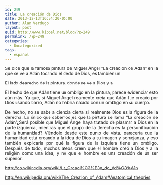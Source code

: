 ```yaml
---
id: 249
title: La creación de Dios
date: 2013-12-13T16:54:20-05:00
author: Alan Verdugo
layout: post
guid: http://www.kippel.net/blog/?p=249
permalink: /?p=249
categories:
  - Uncategorized
tags:
  - español
---
```

<p style="text-align: justify;">
  Se dice que la famosa pintura de Miguel Ángel &#8220;La creación de Adán&#8221; en la que se ve a Adán tocando el dedo de Dios, es también un
</p>

<p style="text-align: justify;">
  El lado dearecho de la pintura, donde se ve a Dios y a
</p>

<p style="text-align: justify;">
  El hecho de que Adán tiene un ombligo en la pintura, parece evidenciar esto aún más. Ya que, si Miguel Ángel realmente creía que Adán fue creado por Dios usando barro, Adán no habría nacido con un ombligo en su cuerpo.
</p>

<p style="text-align: justify;">
  De hecho, no se sabe a ciencia cierta si realmente Dios es la figura de la derecha. Lo único que sabemos es que la pintura se llama &#8220;La creación de Adán&#8221;¿Será posible que Miguel Ángel haya tratado de plasmar a Dios en la parte izquierda, mientras que el grupo de la derecha es la personificación de la humanidad? Viéndolo desde este punto de vista, parecería que la humanidad está creando a la idea de Dios a su imagen y semejanza, y eso también explicaría por qué la figura de la izquiera tiene un ombligo. Después de todo, muchos ateos creen que el hombre creó a Dios y a la religión como una idea, y no que el hombre es una creación de un ser superior.
</p>

<p style="text-align: justify;">
  <a title="La creación de Adán." href="http://es.wikipedia.org/wiki/La_Creaci%C3%B3n_de_Ad%C3%A1n" target="_blank">http://es.wikipedia.org/wiki/La_Creaci%C3%B3n_de_Ad%C3%A1n</a>
</p>

<p style="text-align: justify;">
  <a href="http://en.wikipedia.org/wiki/The_Creation_of_Adam#Anatomical_theories" target="_blank">http://en.wikipedia.org/wiki/The_Creation_of_Adam#Anatomical_theories</a>
</p>